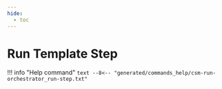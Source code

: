 ```yaml
---
hide:
  - toc
---
```

# Run Template Step

!!! info "Help command"
    ```text
    --8<-- "generated/commands_help/csm-run-orchestrator_run-step.txt"
    ```
